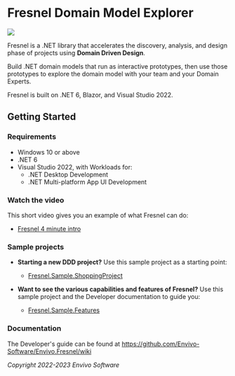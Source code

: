 # Fresnel Domain Model Explorer

![](https://www.envivo.co.uk/images/Fresnel_logo_docs_logo.png)

Fresnel is a .NET library that accelerates the discovery, analysis, and design phase of projects using **Domain Driven Design**.

Build .NET domain models that run as interactive prototypes, then use those prototypes to explore the domain model with your team and your Domain Experts.

Fresnel is built on .NET 6, Blazor, and Visual Studio 2022.

## Getting Started

### Requirements

- Windows 10 or above
- .NET 6
- Visual Studio 2022, with Workloads for:
  - .NET Desktop Development
  - .NET Multi-platform App UI Development
 
### Watch the video
This short video gives you an example of what Fresnel can do:
  - [Fresnel 4 minute intro](https://www.youtube.com/watch?v=vcZyE4HZavQ)

### Sample projects

- **Starting a new DDD project?** Use this sample project as a starting point:
  - [Fresnel.Sample.ShoppingProject](https://github.com/Envivo-Software/Fresnel.Sample.ShoppingProject)

- **Want to see the various capabilities and features of Fresnel?** Use this sample project and the Developer documentation to guide you:
  - [Fresnel.Sample.Features](https://github.com/Envivo-Software/Fresnel.Sample.Features)

### Documentation
The Developer's guide can be found at https://github.com/Envivo-Software/Envivo.Fresnel/wiki

*Copyright 2022-2023 Envivo Software*